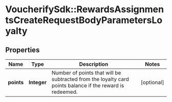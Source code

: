 # VoucherifySdk::RewardsAssignmentsCreateRequestBodyParametersLoyalty

## Properties

| Name | Type | Description | Notes |
| ---- | ---- | ----------- | ----- |
| **points** | **Integer** | Number of points that will be subtracted from the loyalty card points balance if the reward is redeemed. | [optional] |

